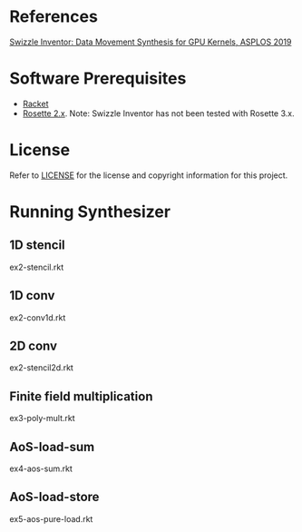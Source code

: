 # References
[Swizzle Inventor: Data Movement Synthesis for GPU Kernels, ASPLOS 2019](https://mangpo.net/papers/swizzle-inventor-asplos19.pdf)

# Software Prerequisites
* [Racket](https://racket-lang.org/download/)
* [Rosette 2.x](https://github.com/emina/rosette/releases/tag/2.2). Note: Swizzle Inventor has not been tested with Rosette 3.x.

# License
Refer to [LICENSE](LICENSE) for the license and copyright information for this project.


# Running Synthesizer

1D stencil
----------
ex2-stencil.rkt

1D conv
-------
ex2-conv1d.rkt

2D conv
-------
ex2-stencil2d.rkt

Finite field multiplication
---------------------------
ex3-poly-mult.rkt

AoS-load-sum
------------
ex4-aos-sum.rkt

AoS-load-store
--------------
ex5-aos-pure-load.rkt
